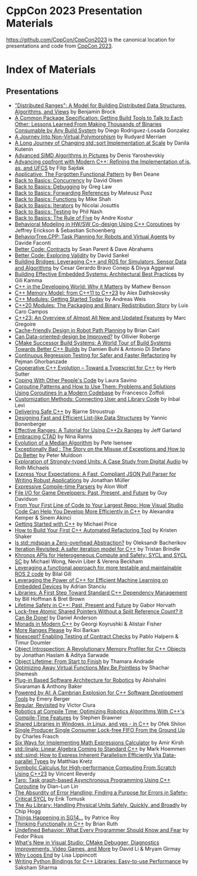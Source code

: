 CppCon 2023 Presentation Materials
==================================

https://github.com/CppCon/CppCon2023 is the canonical location for presentations
and code from [CppCon 2023](http://cppcon.org).

# Index of Materials

## Presentations

- ["Distributed Ranges": A Model for Building Distributed Data Structures, Algorithms, and Views](/Presentations/Distributed_Ranges_CppCon23.pdf) by Benjamin Brock
- [A Common Package Specification: Getting Build Tools to Talk to Each Other: Lessons Learned From Making Thousands of Binaries Consumable by Any Build System](/Presentations/a_common_package_specification.pdf) by Diego Rodriguez-Losada Gonzalez
- [A Journey Into Non-Virtual Polymorphism](/Presentations/A_Journey_into_Non_Virtual_Polymorphism_Rud_Merriam.pdf) by Rudyard Merriam
- [A Long Journey of Changing std::sort Implementation at Scale](/Presentations/a_long_journey_of_changing_stdsort_implementation_at_scale.pdf) by Danila Kutenin
- [Advanced SIMD Algorithms in Pictures](/Presentations/Advanced_SIMD_algorithms_in_practice.pdf) by Denis Yaroshevskiy
- [Advancing cppfront with Modern C++: Refining the Implementation of is, as, and UFCS](/Presentations/Advancing_cppfront_with_Modern_Cpp.pdf) by Filip Sajdak
- [Applicative: The Forgotten Functional Pattern](/Presentations/Applicative-CppCon.pdf) by Ben Deane
- [Back to Basics: Concurrency](/Presentations/B2B-Concurrency.pdf) by David Olsen
- [Back to Basics: Debugging](/Presentations/Lifetime_Safety_in_Cpp.pdf) by Greg Law
- [Back to Basics: Forwarding References](/Presentations/B2B_Forwarding_References.pdf) by Mateusz Pusz
- [Back to Basics: Functions](/Presentations/Back_to_Basics_Functions_cppcon_2023.pdf) by Mike Shah
- [Back to Basics: Iterators](/Presentations/B2B_Iterators.pdf) by Nicolai Josuttis
- [Back to Basics: Testing](/Presentations/back_to_basics_testing.pdf) by Phil Nash
- [Back to Basics: The Rule of Five](/Presentations/B2B_Rule_of_Five.pdf) by Andre Kostur
- [Behavioral Modeling in HW/SW Co-design Using C++ Coroutines](/Presentations/Behavioral_Modeling_in_HWSW_Co-design_Using_Cpp_Coroutines.pdf) by Jeffrey Erickson & Sebastian Schoenberg
- [BehaviorTree.CPP: Task Planning for Robots and Virtual Agents](/Presentations/BehaviorTree.CPP_CPPCon.pdf) by Davide Faconti
- [Better Code: Contracts](/Presentations/better_code_contracts.pdf) by Sean Parent & Dave Abrahams
- [Better Code: Exploring Validity](/Presentations/better_code_validity.pdf) by David Sankel
- [Building Bridges: Leveraging C++ and ROS for Simulators, Sensor Data and Algorithms](/Presentations/Building_Bridges_CppCon_2023.pdf) by Cesar Gerardo Bravo Conejo & Divya Aggarwal
- [Building Effective Embedded Systems: Architectural Best Practices](/Presentations/Building_Effective_Embedded_Systems.pdf) by Gili Kamma
- [C++ in the Developing World: Why it Matters](/Presentations/Cpp_in_the_Developing_World_Why_it_Matters.pdf) by Mathew Benson
- [C++ Memory Model: from C++11 to C++23](/Presentations/Cpp_Memory_Model.pdf) by Alex Dathskovsky
- [C++ Modules: Getting Started Today](/Presentations/cpp_modules_getting_started_today.pdf) by Andreas Weis
- [C++20 Modules: The Packaging and Binary Redistribution Story](/Presentations/Cpp_Modules__the_packaging_story_Luis_Caro_Campos.pdf) by Luis Caro Campos
- [C++23: An Overview of Almost All New and Updated Features](/Presentations/CppCon_-_C23_An_Overview_of_Almost_All_New_and_Updated_Features.pptx) by Marc Gregoire
- [Cache-friendly Design in Robot Path Planning](/Presentations/Cache_friendly_design_in_robot_path_planning.pdf) by Brian Cairl
- [Can Data-oriented-design be Improved?](/Presentations/can_data_oriented_design_be_improved.pdf) by Ollivier Roberge
- [CMake Successor Build Systems: A World Tour of Build Systems Towards Better C++ Builds](/Presentations/CMake_Successor_Build_Systems.pdf) by Damien Buhl & Antonio Di Stefano
- [Continuous Regression Testing for Safer and Faster Refactoring](/Presentations/Continuous_regression_testing_for_safer_and_faster_refactoring.pdf) by Pejman Ghorbanzade
- [Cooperative C++ Evolution – Toward a Typescript for C++](/Presentations/Cooperative_cpp_evolution_CppCon_2023_-_Sutter.pdf) by Herb Sutter
- [Coping With Other People's Code](/Presentations/Coping_with_Other_Peoples_Code-Savino-CppCon_2023.pdf) by Laura Savino
- [Coroutine Patterns and How to Use Them: Problems and Solutions Using Coroutines In a Modern Codebase](/Presentations/coroutine_patterns.pdf) by Francesco Zoffoli
- [Customization Methods: Connecting User and Library Code](/Presentations/Expressive_Compile-time_Parsers_-_Alon_Wolf.pdf) by Inbal Levi
- [Delivering Safe C++](/Presentations/Plenary_Delivering_Safe_Cpp.pdf) by Bjarne Stroustrup
- [Designing Fast and Efficient List-like Data Structures](/Presentations/Designing_Fast_and_Efficient_List_like_Data_Structures.pdf) by Yannic Bonenberger
- [Effective Ranges: A Tutorial for Using C++2x Ranges](/Presentations/effective_ranges_cppcon2023.pdf) by Jeff Garland
- [Embracing CTAD](/Presentations/Embracing_CTAD_CppCon_2023.pdf) by Nina Ranns
- [Evolution of a Median Algorithm](/Presentations/evolution_of_a_median_algorithm_cppcon2023.pdf) by Pete Isensee
- [Exceptionally Bad : The Story on the Misuse of Exceptions and How to Do Better](/Presentations/exceptionally_bad.pdf) by Peter Muldoon
- [Exploration of Strongly-typed Units: A Case Study from Digital Audio](/Presentations/Exploration_of_Strongly-typed_Units_v4_Roth_Michaels_CppCon_2023.pdf) by Roth Michaels
- [Express Your Expectations: A Fast, Compliant JSON Pull Parser for Writing Robust Applications](/Presentations/Express_your_expectations.pdf) by Jonathan Müller
- [Expressive Compile-time Parsers](/Presentations/CustomizationPointsConnectingUserAndLibraryCode_CppCon_2023.pdf) by Alon Wolf
- [File I/O for Game Developers: Past, Present, and Future](/Presentations/File_IO_for_game_developers_Past_present_and_future.pdf) by Guy Davidson
- [From Your First Line of Code to Your Largest Repo: How Visual Studio Code Can Help You Develop More Efficiently in C++](/Presentations/VS_Code_CppCon_2023.pdf) by Alexandra Kemper & Sinem Akinci
- [Getting Started with C++](/Presentations/B2B_Getting_Started_with_Cpp.pdf) by Michael Price
- [How to Build Your First C++ Automated Refactoring Tool](/Presentations/How_to_build_your_first_cpp_automated_refactoring_tool_CppCon_2023.pdf) by Kristen Shaker
- [Is std::mdspan a Zero-overhead Abstraction?](/Presentations/Is_std__mdspan_a_Zero-overhead_Abstraction.pdf) by Oleksandr Bacherikov
- [Iteration Revisited: A safer iteration model for C++](/Presentations/iteration_revisited_cppcon.pdf) by Tristan Brindle
- [Khronos APIs for Heterogeneous Compute and Safety: SYCL and SYCL SC](/Presentations/Khronos_APIs_for_Heterogeneous_Compute_and_Safety_SYCL_and_SYCL_SC.pdf) by Michael Wong, Nevin  Liber & Verena Beckham
- [Leveraging a functional approach for more testable and maintainable ROS 2 code](/Presentations/Leveraging_a_functional_approach_for_more_testable_and_maintainable_ros2_code.pdf) by Bilal Gill
- [Leveraging the Power of C++ for Efficient Machine Learning on Embedded Devices](/Presentations/Leveraging_the_Power_of_Cpp_for_Efficient_Machine_Learning_on_Embedded_Devices.pdf) by Adrian Stanciu
- [Libraries: A First Step Toward Standard C++ Dependency Management](/Presentations/Libraries__A_First_Step_Toward_Standard_Cpp_Dependency_Management_CppCon_2023.pdf) by Bill Hoffman & Bret Brown
- [Lifetime Safety in C++: Past, Present and Future](/Presentations/B2B_Debugging_CppCon_2023.pdf) by Gabor Horvath
- [Lock-free Atomic Shared Pointers Without a Split Reference Count? It Can Be Done!](/Presentations/lock_free_atomic_shared_ptr_cppcon2023.pptx) by Daniel Anderson
- [Monads in Modern C++](/Presentations/Monads_in_Modern_Cpp_CppCon_2023.pdf) by Georgi Koyrushki & Alistair Fisher
- [More Ranges Please](/Presentations/More_Ranges_Please.pdf) by Roi Barkan
- [Noexcept? Enabling Testing of Contract Checks](/Presentations/Noexcept_Enabling_Testing_of_Contract_Checks_-_Pablo_Halpern__Timur_Doumler_-_CppCon_2023.pdf) by Pablo Halpern & Timur Doumler
- [Object Introspection: A Revolutionary Memory Profiler for C++ Objects](/Presentations/object_introspection_cppcon.pdf) by Jonathan Haslam & Aditya Sarwade
- [Object Lifetime: From Start to Finish](/Presentations/Object_Lifetime.pdf) by Thamara Andrade
- [Optimizing Away Virtual Functions May Be Pointless](/Presentations/Optimizing_Away_Virtual_Functions_may_be_Pointless_CppCon_2023.pdf) by Shachar Shemesh
- [Plug-in Based Software Architecture for Robotics](/Presentations/Plugin_Architecture_for_robotics.pdf) by Abishalini Sivaraman & Anthony Baker
- [Powered by AI: A Cambrian Explosion for C++ Software Development Tools](/Presentations/Powered_by_AI_-_CppCon_2023_-_Emery_Berger.pdf) by Emery Berger
- [Regular, Revisited](/Presentations/Regular_Revisited_Victor_Ciura_CppCon_2023.pdf) by Victor Ciura
- [Robotics at Compile Time: Optimizing Robotics Algorithms With C++'s Compile-Time Features](/Presentations/Robotics_At_Compile-Time_cppcon_2023_slides.pdf) by Stephen Brawner
- [Shared Libraries in Windows, in Linux, and yes - in C++](/Presentations/Shared_Librariess_CppCon_2023.pdf) by Ofek Shilon
- [Single Producer Single Consumer Lock-free FIFO From the Ground Up](/Presentations/SPSC_Lock-free_Wait-Free_Fifo_from_the_Ground_Up_CppCon_2023.pdf) by Charles Frasch
- [Six Ways for Implementing Math Expressions Calculator](/Presentations/6_ways_for_implementing_math_expression_calculator_-_CppCon_2023.pdf) by Amir Kirsh
- [std::linalg: Linear Algebra Coming to Standard C++](/Presentations/stdlinalg_linear_algebra_coming_to_standard_cpp.pdf) by Mark Hoemmen
- [std::simd: How to Express Inherent Parallelism Efficiently Via Data-parallel Types](/Presentations/stdsimd_how_to_express_inherent_parallelism_efficiently_via_data_parallel_types.pdf) by Matthias Kretz
- [Symbolic Calculus for High-performance Computing From Scratch Using C++23](/Presentations/Symbolic_Calculus_for_High_Performance_Computing_from_Scratch_using_Cpp23_CppCon_2023_Vincent_Reverdy.pdf) by Vincent Reverdy
- [Taro: Task graph-based Asynchronous Programming Using C++ Coroutine](/Presentations/taro_cppcon_2023.pdf) by Dian-Lun Lin
- [The Absurdity of Error Handling: Finding a Purpose for Errors in Safety-Critical SYCL](/Presentations/Absurdity_of_Error_Handling.pdf) by Erik Tomusk
- [The Au Library: Handling Physical Units Safely, Quickly, and Broadly](/Presentations/The_Au_library.pdf) by Chip Hogg
- [Things Happening in SG14…](/Presentations/Things_happening_in_SG14) by Patrice Roy
- [Thinking Functionally in C++](/Presentations/thinking_functionality_in_cpp.pdf) by Brian Ruth
- [Undefined Behavior: What Every Programmer Should Know and Fear](/Presentations/undefined_behavior.pdf) by Fedor Pikus
- [What's New in Visual Studio: CMake Debugger, Diagnostics Improvements, Video Games, and More](/Presentations/Whats_New_in_Visual_Studio_2022_-_CppCon2023.pdf) by David Li & Mryam Girmay
- [Why Loops End](/Presentations/Why_Loops_End_Lisa_Lipincott.pdf) by Lisa Lippincott
- [Writing Python Bindings for C++ Libraries: Easy-to-use Performance](/Presentations/Writing_Python_Bindings_for_Cpp_Libraries_CppCon.pdf) by Saksham Sharma